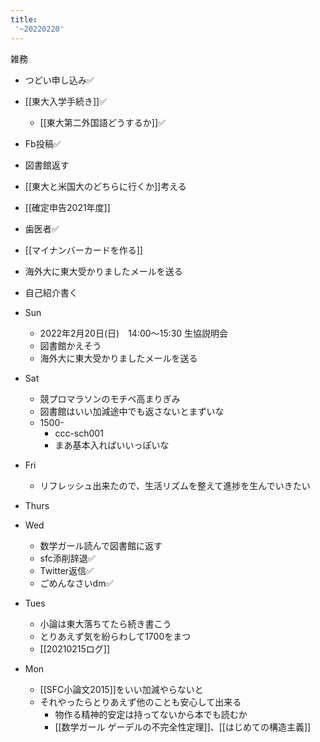 ```yaml
---
title:
 '~20220220'
---
```



雑務
- つどい申し込み✅
- [[東大入学手続き]]✅
    - [[東大第二外国語どうするか]]✅
- Fb投稿✅
- 図書館返す
- [[東大と米国大のどちらに行くか]]考える
- [[確定申告2021年度]]
- 歯医者✅
- [[マイナンバーカードを作る]]
- 海外大に東大受かりましたメールを送る
- 自己紹介書く

- Sun
    - 2022年2月20日(日)　14:00～15:30 生協説明会
    - 図書館かえそう
    - 海外大に東大受かりましたメールを送る

- Sat
    - 競プロマラソンのモチベ高まりぎみ
    - 図書館はいい加減途中でも返さないとまずいな
    - 1500-
        - ccc-sch001
        - まあ基本入ればいいっぽいな
- Fri
    - リフレッシュ出来たので、生活リズムを整えて進捗を生んでいきたい

- Thurs


- Wed
    - 数学ガール読んで図書館に返す
    - sfc添削辞退✅
    - Twitter返信✅
    - ごめんなさいdm✅

- Tues
    - 小論は東大落ちてたら続き書こう
    - とりあえず気を紛らわして1700をまつ
    - [[20210215ログ]]

- Mon
    - [[SFC小論文2015]]をいい加減やらないと
    - それやったらとりあえず他のことも安心して出来る
        - 物作る精神的安定は持ってないから本でも読むか
        - [[数学ガール ゲーデルの不完全性定理]]、[[はじめての構造主義]]
